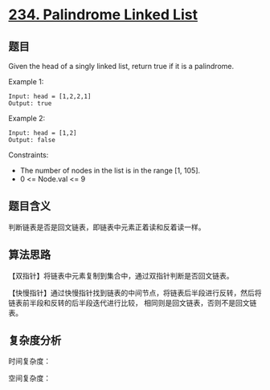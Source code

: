 # [234. Palindrome Linked List](https://leetcode.com/problems/palindrome-linked-list/)

## 题目

Given the head of a singly linked list, return true if it is a palindrome.

Example 1:
```
Input: head = [1,2,2,1]
Output: true
```

Example 2:
```
Input: head = [1,2]
Output: false
```

Constraints:
- The number of nodes in the list is in the range [1, 105].
- 0 <= Node.val <= 9

## 题目含义

判断链表是否是回文链表，即链表中元素正着读和反着读一样。

## 算法思路

【双指针】将链表中元素复制到集合中，通过双指针判断是否回文链表。

【快慢指针】通过快慢指针找到链表的中间节点，将链表后半段进行反转，然后将链表前半段和反转的后半段迭代进行比较，
相同则是回文链表，否则不是回文链表。

## 复杂度分析

时间复杂度：

空间复杂度：